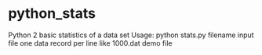 # python_stats
Python 2 basic statistics of a data set
Usage: python stats.py filename
input file one data record per line like 1000.dat demo file
